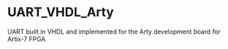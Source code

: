 # UART_VHDL_Arty
UART built in VHDL and implemented for the Arty development board for Artix-7 FPGA
